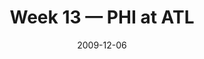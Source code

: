---
layout: game
title: Week 13 — PHI at ATL
season: 2009
game_id: 2009_13_PHI_ATL
week: 13
date: 2009-12-06
home_team: ATL
away_team: PHI
final_home: 7
final_away: 34
pbp_url: /assets/data/pbp/2009/2009_13_PHI_ATL.csv.gz
---